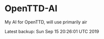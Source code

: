 # OpenTTD-AI
My AI for OpenTTD, will use primarily air

Latest backup: Sun Sep 15 20:26:01 UTC 2019
